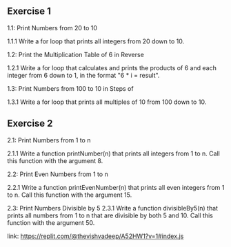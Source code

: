 ## Exercise 1
1.1: Print Numbers from 20 to 10

1.1.1 Write a for loop that prints all integers from 20 down to 10.

1.2: Print the Multiplication Table of 6 in Reverse

1.2.1 Write a for loop that calculates and prints the products of 6 and each integer from 6 down to 1, in the format "6 * i = result".

1.3: Print Numbers from 100 to 10 in Steps of 

1.3.1 Write a for loop that prints all multiples of 10 from 100 down to 10.

## Exercise 2
2.1: Print Numbers from 1 to n

2.1.1 Write a function printNumber(n) that prints all integers from 1 to n. Call this function with the argument 8.

2.2: Print Even Numbers from 1 to n

2.2.1 Write a function printEvenNumber(n) that prints all even integers from 1 to n. Call this function with the argument 15.

2.3: Print Numbers Divisible by 5
2.3.1 Write a function divisibleBy5(n) that prints all numbers from 1 to n that are divisible by both 5 and 10. Call this function with the argument 50.

link: https://replit.com/@thevishvadeep/A52HW1?v=1#index.js
